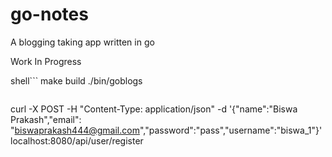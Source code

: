 # go-notes
A blogging taking app written in go

Work In Progress

shell```
make build
./bin/goblogs
```

```
curl -X POST -H "Content-Type: application/json" -d '{"name":"Biswa Prakash","email": "biswaprakash444@gmail.com","password":"pass","username":"biswa_1"}' localhost:8080/api/user/register
```
